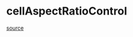 # cellAspectRatioControl

[source](github.com/OpenFOAM-jp/OpenFOAM-utilities-tutorials-jp/blob/master/v1906/mesh/generation/foamyMesh/conformalVoronoiMesh/lnInclude/cellAspectRatioControl.C/cellAspectRatioControl.C)



